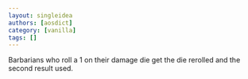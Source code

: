 ```yaml
---
layout: singleidea
authors: [aosdict]
category: [vanilla]
tags: []
---
```

Barbarians who roll a 1 on their damage die get the die rerolled and the second result used.

